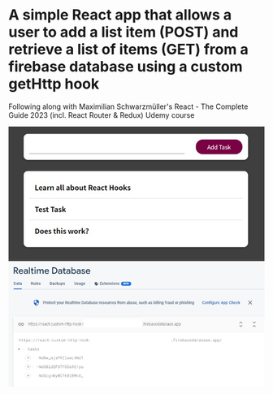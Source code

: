 # A simple React app that allows a user to add a list item (POST) and retrieve a list of items (GET) from a firebase database using a custom getHttp hook

Following along with Maximilian Schwarzmüller's React - The Complete Guide 2023 (incl. React Router & Redux) Udemy course

![alt text](https://github.com/biggie9925/react-custom-http-hook/blob/master/screenshots/1.jpg?raw=true)
![alt text](https://github.com/biggie9925/react-custom-http-hook/blob/master/screenshots/2.jpg?raw=true)
